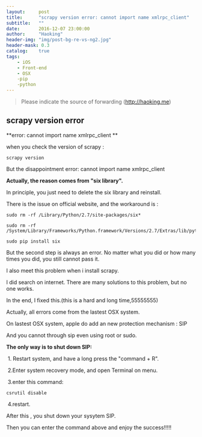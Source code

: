 ```yaml
---
layout:     post
title:      "scrapy version error: cannot import name xmlrpc_client"
subtitle:   ""
date:       2016-12-07 23:00:00
author:     "Haoking"
header-img: "img/post-bg-re-vs-ng2.jpg"
header-mask: 0.3
catalog:    true
tags:
    - iOS
    - Front-end
    - OSX
    -pip
    -python
---
```


> Please indicate the source of forwarding (http://haoking.me)



## scrapy version error

**error: cannot import name xmlrpc_client **

when you check the version of scrapy :

```shell
scrapy version
```

But the disappointment error: cannot import name xmlrpc_client

**Actually, the reason comes from "six library".**

In principle, you just need to delete the six library and reinstall.

There is the issue on official website, and the workaround is :

```shell
sudo rm -rf /Library/Python/2.7/site-packages/six*
```

```shell
sudo rm -rf /System/Library/Frameworks/Python.framework/Versions/2.7/Extras/lib/python/six*
```

```shell
sudo pip install six
```



But the second step is always an error. No matter what you did or how many times you did, you still cannot pass it.

I also meet this problem when i install scrapy.

I did search on internet. There are many solutions to this problem, but no one works.

In the end, I fixed this.(this is a hard and long time,55555555)



Actually, all errors come from the lastest OSX system.

On lastest OSX system, apple do add an new protection mechanism : SIP

And you cannot  through sip even using root or sudo.



**The only way is to shut down SIP:**

​	1. Restart system, and have a long press the "command + R".

​	2.Enter system recovery mode, and open Terminal on menu.

​	3.enter this command:

```shell
csrutil disable
```

​	4.restart.

After this , you shut down your sysytem SIP.

Then you can enter the command above and enjoy the success!!!!!




